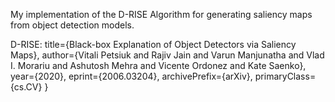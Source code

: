 My implementation of the D-RISE Algorithm for generating saliency maps from object detection models. 

D-RISE:
      title={Black-box Explanation of Object Detectors via Saliency Maps}, 
      author={Vitali Petsiuk and Rajiv Jain and Varun Manjunatha and Vlad I. Morariu and Ashutosh Mehra and Vicente Ordonez and Kate Saenko},
      year={2020},
      eprint={2006.03204},
      archivePrefix={arXiv},
      primaryClass={cs.CV}
}


